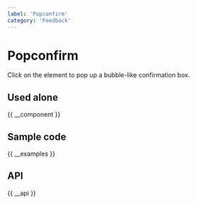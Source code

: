 ```yaml
---
label: 'Popconfirm'
category: 'Feedback'
---
```


# Popconfirm

Click on the element to pop up a bubble-like confirmation box.

## Used alone

{{ __component }}

## Sample code

{{ __examples }}

## API

{{ __api }}
